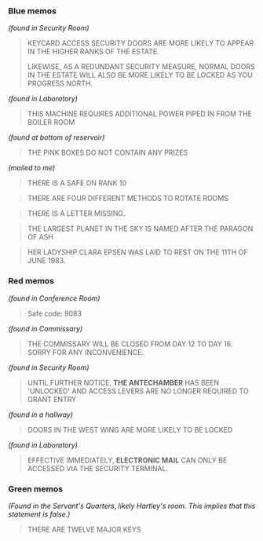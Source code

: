 ### Blue memos

_(found in Security Room)_
> KEYCARD ACCESS SECURITY DOORS ARE MORE LIKELY TO APPEAR IN THE HIGHER RANKS OF THE ESTATE.
>
> LIKEWISE, AS A REDUNDANT SECURITY MEASURE, NORMAL DOORS IN THE ESTATE WILL ALSO BE MORE LIKELY TO BE LOCKED AS YOU PROGRESS NORTH.

_(found in Laboratory)_
> THIS MACHINE REQUIRES ADDITIONAL POWER PIPED IN FROM THE BOILER ROOM

_(found at bottom of reservoir)_
> THE PINK BOXES DO NOT CONTAIN ANY PRIZES

_(mailed to me)_
> THERE IS A SAFE ON RANK 10

> THERE ARE FOUR DIFFERENT METHODS TO ROTATE ROOMS

> THERE IS A LETTER MISSING.

> THE LARGEST PLANET IN THE SKY IS NAMED AFTER THE PARAGON OF ASH

> HER LADYSHIP CLARA EPSEN WAS LAID TO REST ON THE 11TH OF JUNE 1983.

### Red memos

_(found in Conference Room)_
> Safe code: 9083

_(found in Commissary)_
> THE COMMISSARY WILL BE CLOSED FROM DAY 12 TO DAY 16. SORRY FOR ANY INCONVENIENCE.

_(found in Security Room)_
> UNTIL FURTHER NOTICE, **THE ANTECHAMBER** HAS BEEN 'UNLOCKED' AND ACCESS LEVERS ARE NO LONGER REQUIRED TO GRANT ENTRY

_(found in a hallway)_
> DOORS IN THE WEST WING ARE MORE LIKELY TO BE LOCKED

_(found in Laboratory)_
> EFFECTIVE IMMEDIATELY, **ELECTRONIC MAIL** CAN ONLY BE ACCESSED VIA THE SECURITY TERMINAL.

### Green memos

_(Found in the Servant's Quarters, likely Hartley's room. This implies that this statement is false.)_
> THERE ARE TWELVE MAJOR KEYS
